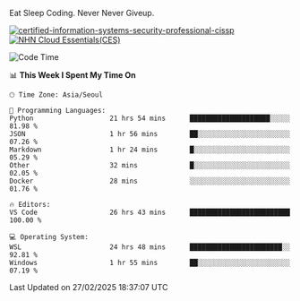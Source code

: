 Eat Sleep Coding.
Never Never Giveup.

[![certified-information-systems-security-professional-cissp](https://github.com/user-attachments/assets/d259884f-7f9a-4d80-a663-6968ead7464a)](https://www.credly.com/badges/f394a010-85a0-450b-9136-8043af01d71c/public_url)
[![NHN Cloud Essentials(CES)](https://github.com/user-attachments/assets/f405dcae-c923-424d-927f-e993bac10fa9)](https://www.nhncloud.com/kr/edu/certification/search)


<!--START_SECTION:waka-->
![Code Time](http://img.shields.io/badge/Code%20Time-3%2C922%20hrs%2033%20mins-blue)

📊 **This Week I Spent My Time On** 

```text
🕑︎ Time Zone: Asia/Seoul

💬 Programming Languages: 
Python                   21 hrs 54 mins      ████████████████████░░░░░   81.98 % 
JSON                     1 hr 56 mins        ██░░░░░░░░░░░░░░░░░░░░░░░   07.26 % 
Markdown                 1 hr 24 mins        █░░░░░░░░░░░░░░░░░░░░░░░░   05.29 % 
Other                    32 mins             █░░░░░░░░░░░░░░░░░░░░░░░░   02.05 % 
Docker                   28 mins             ░░░░░░░░░░░░░░░░░░░░░░░░░   01.76 % 

🔥 Editors: 
VS Code                  26 hrs 43 mins      █████████████████████████   100.00 % 

💻 Operating System: 
WSL                      24 hrs 48 mins      ███████████████████████░░   92.81 % 
Windows                  1 hr 55 mins        ██░░░░░░░░░░░░░░░░░░░░░░░   07.19 % 
```


 Last Updated on 27/02/2025 18:37:07 UTC
<!--END_SECTION:waka-->
